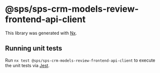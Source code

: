 # @sps/sps-crm-models-review-frontend-api-client

This library was generated with [Nx](https://nx.dev).

## Running unit tests

Run `nx test @sps/sps-crm-models-review-frontend-api-client` to execute the unit tests via [Jest](https://jestjs.io).
